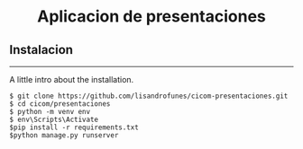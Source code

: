 <h1 align="center"> Aplicacion de presentaciones </h1>

## Instalacion
***
A little intro about the installation. 
```
$ git clone https://github.com/lisandrofunes/cicom-presentaciones.git
$ cd cicom/presentaciones
$ python -m venv env
$ env\Scripts\Activate
$pip install -r requirements.txt
$python manage.py runserver
```
